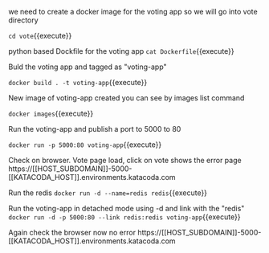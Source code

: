 we need to create a docker image for the voting app so we will go into vote directory

`cd vote`{{execute}}

python based Dockfile for the voting app
`cat Dockerfile`{{execute}}

Buld the voting app and tagged as "voting-app"

`docker build . -t voting-app`{{execute}}

New image of voting-app created you  can see by images list command

`docker images`{{execute}} 

Run the voting-app and publish a port to 5000 to 80 

`docker run -p 5000:80 voting-app`{{execute}}

Check on browser. Vote page load, click on vote shows the error page
https://[[HOST_SUBDOMAIN]]-5000-[[KATACODA_HOST]].environments.katacoda.com

Run the redis 
`docker run -d --name=redis redis`{{execute}}


Run the voting-app in detached mode using -d and link with the "redis"
`docker run -d -p 5000:80 --link redis:redis voting-app`{{execute}}

Again check the browser now no error 
https://[[HOST_SUBDOMAIN]]-5000-[[KATACODA_HOST]].environments.katacoda.com
